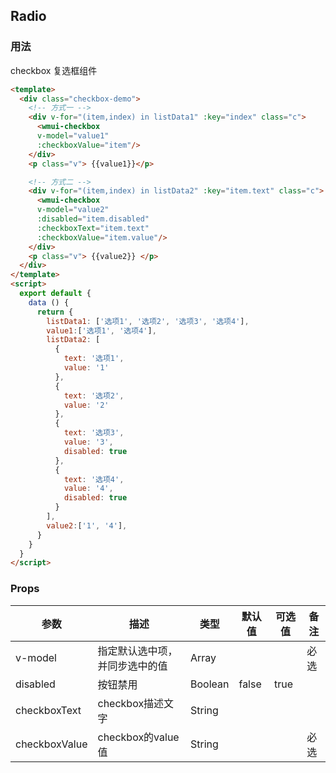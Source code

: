 ## Radio

### 用法

checkbox 复选框组件

```html
<template>
  <div class="checkbox-demo">
    <!-- 方式一 -->
    <div v-for="(item,index) in listData1" :key="index" class="c">
      <wmui-checkbox 
      v-model="value1"
      :checkboxValue="item"/>
    </div>
    <p class="v"> {{value1}}</p>

    <!-- 方式二 -->
    <div v-for="(item,index) in listData2" :key="item.text" class="c">
      <wmui-checkbox 
      v-model="value2" 
      :disabled="item.disabled"
      :checkboxText="item.text"
      :checkboxValue="item.value"/>
    </div>
    <p class="v"> {{value2}} </p>
  </div>
</template>
<script>
  export default {
    data () {
      return {
        listData1: ['选项1', '选项2', '选项3', '选项4'],
        value1:['选项1', '选项4'],
        listData2: [
          {
            text: '选项1',
            value: '1'
          },
          {
            text: '选项2',
            value: '2'
          },
          {
            text: '选项3',
            value: '3',
            disabled: true
          },
          {
            text: '选项4',
            value: '4',
            disabled: true
          }
        ],
        value2:['1', '4'],
      }
    }
  }
</script>
```

### Props

| 参数 | 描述 | 类型 | 默认值 | 可选值 | 备注 |
|------|-----|------|--------|-------| ---- |
| v-model  | 指定默认选中项，并同步选中的值 | Array |  |  | 必选 |
| disabled  | 按钮禁用 | Boolean | false | true | 
| checkboxText | checkbox描述文字 | String |
| checkboxValue | checkbox的value值 | String | | | 必选 |


